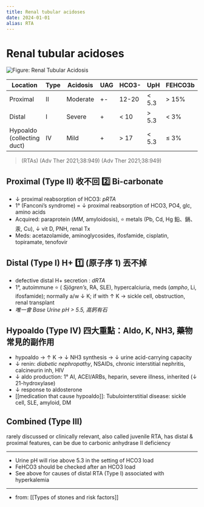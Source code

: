 ```yaml
---
title: Renal tubular acidoses
date: 2024-01-01
alias: RTA
---
```


# Renal tubular acidoses

![Figure: Renal Tubular Acidosis](https://i.imgur.com/eGQjAT8.png)

| Location                   | Type | Acidosis | UAG | HCO3- | UpH   | FEHCO3b | K    | complication  |
| -------------------------- | ---- | -------- | --- | ----- | ----- | ------- | ---- | ------------- |
| Proximal                   | II   | Moderate | +-  | 12-20 | < 5.3 | > 15%   | low  | osteomalacia  |
| Distal                     | I    | Severe   | +   | < 10  | > 5.3 | < 3%    | low  | Kidney stones |
| Hypoaldo (collecting duct) | IV   | Mild     | +   | > 17  | < 5.3 | ≤ 3%    | more | Hyperkalemia  |

> (RTAs) (Adv Ther 2021;38:949)
> (Adv Ther 2021;38:949)

## Proximal (Type II) 收不回 2️⃣ Bi-carbonate

- ↓ proximal reabsorption of HCO3: _pRTA_
- 1° (Fanconi’s syndrome) = ↓ proximal reabsorption of HCO3, PO4, glc, amino acids
- Acquired: paraprotein (_MM_, amyloidosis), ⭐ metals (Pb, Cd, Hg 鉛、鎘、汞, Cu), ↓ vit D, PNH, renal Tx
- Meds: acetazolamide, aminoglycosides, ifosfamide, cisplatin, topiramate, tenofovir

## Distal (Type I) H+ 1️⃣ (原子序 1) 丟不掉

- defective distal H+ secretion : _dRTA_
- 1°, autoimmune ⭐ ( _Sjögren’s_, RA, SLE), hypercalciuria, meds (_ampho_, Li, ifosfamide); normally a/w ↓ K; if with ↑ K → sickle cell, obstruction, renal transplant
- _唯一會 Base Urine pH > 5.5, 高鈣有石_

## Hypoaldo (Type IV) 四大重點：Aldo, K, NH3, 藥物常見的副作用

- hypoaldo → ↑ K → ↓ NH3 synthesis → ↓ urine acid-carrying capacity
- ↓ renin: _diabetic nephropathy_, NSAIDs, chronic interstitial nephritis, calcineurin inh, HIV
- ↓ aldo production: 1° AI, ACEI/ARBs, heparin, severe illness, inherited (↓ 21-hydroxylase)
- ↓ response to aldosterone
- [[medication that cause hypoaldo]]:
  Tubulointerstitial disease: sickle cell, SLE, amyloid, DM

## Combined (Type III)

rarely discussed or clinically relevant, also called juvenile RTA, has distal & proximal features, can be due to carbonic anhydrase II deficiency

---

- Urine pH will rise above 5.3 in the setting of HCO3 load
- FeHCO3 should be checked after an HCO3 load
- See above for causes of distal RTA (Type I) associated with hyperkalemia

---

- from: [[Types of stones and risk factors]]
